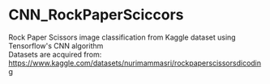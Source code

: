 # CNN_RockPaperSciccors

Rock Paper Scissors image classification from Kaggle dataset using Tensorflow's CNN algorithm<br>
Datasets are acquired from: https://www.kaggle.com/datasets/nurimammasri/rockpaperscissorsdicoding
